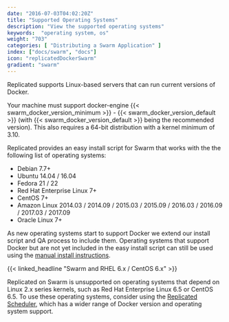 ```yaml
---
date: "2016-07-03T04:02:20Z"
title: "Supported Operating Systems"
description: "View the supported operating systems"
keywords:  "operating system, os"
weight: "703"
categories: [ "Distributing a Swarm Application" ]
index: ["docs/swarm", "docs"]
icon: "replicatedDockerSwarm"
gradient: "swarm"
---
```


Replicated supports Linux-based servers that can run current versions of Docker.

Your machine must support docker-engine {{< swarm_docker_version_minimum >}} - {{< swarm_docker_version_default >}}
(with {{< swarm_docker_version_default >}} being the recommended version). This also requires a 64-bit distribution with a kernel minimum of 3.10.

Replicated provides an easy install script for Swarm that works with the the following list of operating systems:

- Debian 7.7+
- Ubuntu 14.04 / 16.04
- Fedora 21 / 22
- Red Hat Enterprise Linux 7+
- CentOS 7+
- Amazon Linux 2014.03 / 2014.09 / 2015.03 / 2015.09 / 2016.03 / 2016.09 / 2017.03 / 2017.09
- Oracle Linux 7+

As new operating systems start to support Docker we extend our install script and QA process to include them.  Operating
systems that support Docker but are not yet included in the easy install script can still be used
using the [manual install instructions](/docs/swarm/customer-installations/installing-manually/).

{{< linked_headline "Swarm and RHEL 6.x / CentOS 6.x" >}}

Replicated on Swarm is unsupported on operating systems that depend on Linux 2.x series kernels, such as Red Hat Enterprise Linux 6.5 or CentOS 6.5. To use these operating systems, consider using the [Replicated Scheduler](/guides/native-scheduler), which has a wider range of Docker version and operating system support.

